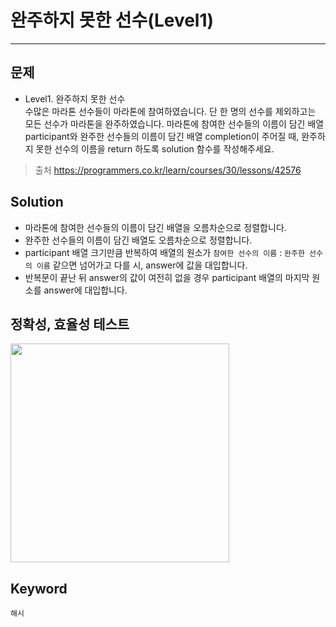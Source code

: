 # 완주하지 못한 선수(Level1)
---
## 문제

- Level1. 완주하지 못한 선수</br> 
수많은 마라톤 선수들이 마라톤에 참여하였습니다. 
단 한 명의 선수를 제외하고는 모든 선수가 마라톤을 완주하였습니다.
마라톤에 참여한 선수들의 이름이 담긴 배열 participant와 
완주한 선수들의 이름이 담긴 배열 completion이 주어질 때, 
완주하지 못한 선수의 이름을 return 하도록 solution 함수를 작성해주세요.
> 출처 https://programmers.co.kr/learn/courses/30/lessons/42576

## Solution

- 마라톤에 참여한 선수들의 이름이 담긴 배열을 오름차순으로 정렬합니다.
- 완주한 선수들의 이름이 담긴 배열도 오름차순으로 정렬합니다.
- participant 배열 크기만큼 반복하여 배열의 원소가 
 ```참여한 선수의 이름``` : ```완주한 선수의 이름``` 같으면 넘어가고 다를 시, answer에 값을 대입합니다. 
 - 반복문이 끝난 뒤 answer의 값이 여전히 없을 경우 participant 배열의 마지막 원소를 answer에 대입합니다. 

## 정확성, 효율성 테스트
 <img src="Lv1-01_confirm.PNG" widith = "350" height ="350">

## Keyword
```해시```

